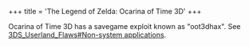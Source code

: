 +++
title = 'The Legend of Zelda: Ocarina of Time 3D'
+++

Ocarina of Time 3D has a savegame exploit known as "oot3dhax". See
[3DS_Userland_Flaws#Non-system
applications](3DS_Userland_Flaws#Non-system_applications "wikilink").

